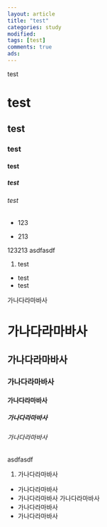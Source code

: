 ```yaml
---
layout: article
title: "test"
categories: study
modified: 
tags: [test]
comments: true
ads: 
---
```


test
# test
## test
### test
#### test
##### test
###### test
* 123
 - 213

123213
asdfasdf
 1. test
 * test
 * test

가나다라마바사
# 가나다라마바사
## 가나다라마바사
### 가나다라마바사
#### 가나다라마바사
##### 가나다라마바사
###### 가나다라마바사
asdfasdf
 1. 가나다라마바사
 * 가나다라마바사
 * 가나다라마바사
가나다라마바사
 * 가나다라마바사
 * 가나다라마바사
